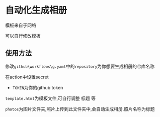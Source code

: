# 自动化生成相册

模板来自于网络

可以自行修改模板

## 使用方法

修改`github\workflows\g.yaml`中的`repository`为你想要生成相册的仓库名称

在action中设置secret
- `TOKEN`为你的github token

`template.html`为模板文件,可自行调整 标题 等

`photos`为图片文件夹,照片上传到此文件夹中,会自动生成相册,照片名称为标题
